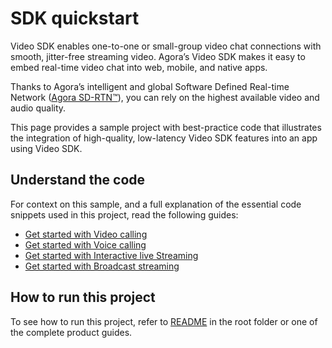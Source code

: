 # SDK quickstart

Video SDK enables one-to-one or small-group video chat connections with smooth, jitter-free streaming video. Agora’s Video SDK makes it easy to embed real-time video chat into web, mobile, and native apps.

Thanks to Agora’s intelligent and global Software Defined Real-time Network ([Agora SD-RTN™](https://docs.agora.io/en/video-calling/overview/core-concepts#agora-sd-rtn)), you can rely on the highest available video and audio quality.

This page provides a sample project with best-practice code that illustrates the integration of high-quality, low-latency Video SDK features into an app using Video SDK.

## Understand the code

For context on this sample, and a full explanation of the essential code snippets used in this project, read the following guides:

* [Get started with Video calling](https://docs.agora.io/en/video-calling/get-started/get-started-sdk?platform=windows)
* [Get started with Voice calling](https://docs.agora.io/en/voice-calling/get-started/get-started-sdk?platform=windows)
* [Get started with Interactive live Streaming](https://docs.agora.io/en/interactive-live-streaming/get-started/get-started-sdk?platform=windows)
* [Get started with Broadcast streaming](https://docs.agora.io/en/broadcast-streaming/get-started/get-started-sdk?platform=windows)


## How to run this project

To see how to run this project, refer to [README](../README.md) in the root folder or one of the complete product guides.
